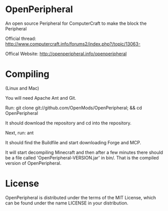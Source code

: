 OpenPeripheral
=============

An open source Peripheral for ComputerCraft to make the block the Peripheral

Official thread: http://www.computercraft.info/forums2/index.php?/topic/13063-

Offical Website: http://openperipheral.info/openperipheral

Compiling
=======

(Linux and Mac)

You will need Apache Ant and Git.

Run: git clone git://github.com/OpenMods/OpenPeripheral; && cd OpenPeripheral

It should download the repository and cd into the repository.

Next, run: ant

It should find the Buildfile and start downloading Forge and MCP.

It will start decompiling Minecraft and then after a few minutes there should be a file called 'OpenPeripheral-VERSION.jar' in bin/. That is the compiled version of OpenPeripheral.

License
=======

OpenPeripheral is distributed under the terms of the MIT License, which can be found under the name LICENSE in your distribution.

